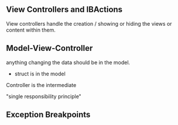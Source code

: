 ## View Controllers and IBActions
View controllers handle the creation / showing or hiding the views or content within them.

## Model-View-Controller
anything changing the data should be in the model.
- struct is in the model

Controller is the intermediate

"single responsibility principle"

## Exception Breakpoints